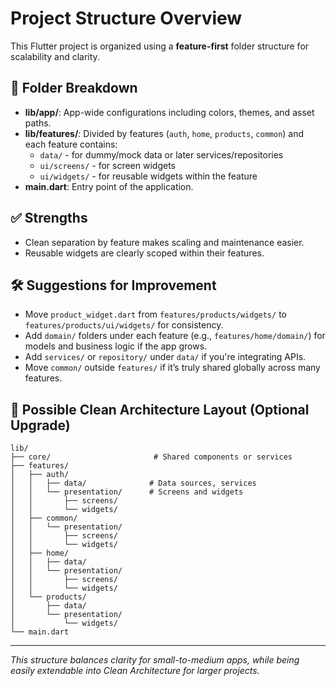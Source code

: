 # Project Structure Overview

This Flutter project is organized using a **feature-first** folder structure for scalability and clarity.

## 📁 Folder Breakdown

- **lib/app/**: App-wide configurations including colors, themes, and asset paths.
- **lib/features/**: Divided by features (`auth`, `home`, `products`, `common`) and each feature contains:
  - `data/` - for dummy/mock data or later services/repositories
  - `ui/screens/` - for screen widgets
  - `ui/widgets/` - for reusable widgets within the feature
- **main.dart**: Entry point of the application.

## ✅ Strengths
- Clean separation by feature makes scaling and maintenance easier.
- Reusable widgets are clearly scoped within their features.

## 🛠️ Suggestions for Improvement
- Move `product_widget.dart` from `features/products/widgets/` to `features/products/ui/widgets/` for consistency.
- Add `domain/` folders under each feature (e.g., `features/home/domain/`) for models and business logic if the app grows.
- Add `services/` or `repository/` under `data/` if you're integrating APIs.
- Move `common/` outside `features/` if it’s truly shared globally across many features.

## 🧱 Possible Clean Architecture Layout (Optional Upgrade)
```
lib/
├── core/                       # Shared components or services
├── features/
│   ├── auth/
│   │   ├── data/              # Data sources, services 
│   │   └── presentation/      # Screens and widgets
│   │       ├── screens/
│   │       └── widgets/
│   ├── common/
│   │   └── presentation/
│   │       ├── screens/
│   │       └── widgets/
│   ├── home/
│   │   ├── data/
│   │   └── presentation/
│   │       ├── screens/
│   │       └── widgets/
│   └── products/
│       ├── data/
│       └── presentation/
│           └── widgets/
└── main.dart
```

---
_This structure balances clarity for small-to-medium apps, while being easily extendable into Clean Architecture for larger projects._